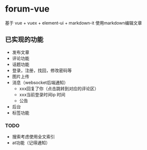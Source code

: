 # forum-vue
基于 vue + vuex + element-ui + markdown-it
使用markdown编辑文章

## 已实现的功能
- 发布文章
- 评论功能
- 话题功能
- 登录，注册，找回，修改密码等
- 图片上传
- 消息（websocket后端通知）
  - xxx回复了你（点击跳转到对应的评论区）
  - xxx当前登录时间ip 时间
  - 公告
- 后台
- 标签功能

### TODO
- 搜索考虑使用全文索引
- at功能（记得通知）


